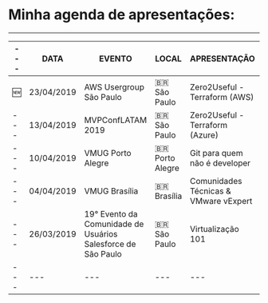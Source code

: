 # Minha agenda de apresentações:

---


|---|DATA|EVENTO|LOCAL|APRESENTAÇÃO|LINK|INFO|
|---|---|---|---|---|---|---|
|:new:|23/04/2019|AWS Usergroup São Paulo|:brazil: São Paulo|Zero2Useful - Terraform (AWS)|:link:|:soon:|
|---|13/04/2019|MVPConfLATAM 2019|:brazil: São Paulo|Zero2Useful - Terraform (Azure)|:link:|:soon:|
|---|10/04/2019|VMUG Porto Alegre|:brazil: Porto Alegre|Git para quem não é developer|:link:|:soon:|
|---|04/04/2019|VMUG Brasília|:brazil: Brasília|Comunidades Técnicas & VMware vExpert|:link:|:soon:|
|---|26/03/2019|19° Evento da Comunidade de Usuários Salesforce de São Paulo|:brazil: São Paulo|Virtualização 101|:link:|:soon:|
|---|---|---|---|---|---|
